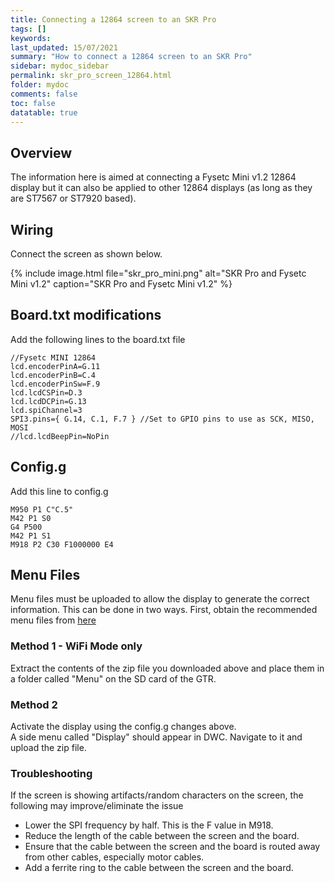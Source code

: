 ```yaml
---
title: Connecting a 12864 screen to an SKR Pro
tags: []
keywords: 
last_updated: 15/07/2021
summary: "How to connect a 12864 screen to an SKR Pro"
sidebar: mydoc_sidebar
permalink: skr_pro_screen_12864.html
folder: mydoc
comments: false
toc: false
datatable: true
---
```


## Overview

The information here is aimed at connecting a Fysetc Mini v1.2 12864 display but it can also be applied to other 12864 displays (as long as they are ST7567 or ST7920 based).  

## Wiring

Connect the screen as shown below.  

{% include image.html file="skr_pro_mini.png" alt="SKR Pro and Fysetc Mini v1.2" caption="SKR Pro and Fysetc Mini v1.2" %}

## Board.txt modifications

Add the following lines to the board.txt file

```
//Fysetc MINI 12864
lcd.encoderPinA=G.11
lcd.encoderPinB=C.4
lcd.encoderPinSw=F.9
lcd.lcdCSPin=D.3
lcd.lcdDCPin=G.13
lcd.spiChannel=3
SPI3.pins={ G.14, C.1, F.7 } //Set to GPIO pins to use as SCK, MISO, MOSI
//lcd.lcdBeepPin=NoPin
```

## Config.g

Add this line to config.g
```
M950 P1 C"C.5"
M42 P1 S0
G4 P500
M42 P1 S1
M918 P2 C30 F1000000 E4
```

## Menu Files

Menu files must be uploaded to allow the display to generate the correct information. This can be done in two ways.
First, obtain the recommended menu files from [here](https://github.com/jadonmmiller/UltimateDuetMenuSystem/releases/)

### Method 1 - WiFi Mode only

Extract the contents of the zip file you downloaded above and place them in a folder called "Menu" on the SD card of the GTR. 

### Method 2

Activate the display using the config.g changes above.  
A side menu called "Display" should appear in DWC. Navigate to it and upload the zip file.  

### Troubleshooting

If the screen is showing artifacts/random characters on the screen, the following may improve/eliminate the issue

* Lower the SPI frequency by half. This is the F value in M918.  
* Reduce the length of the cable between the screen and the board.  
* Ensure that the cable between the screen and the board is routed away from other cables, especially motor cables.  
* Add a ferrite ring to the cable between the screen and the board.  
